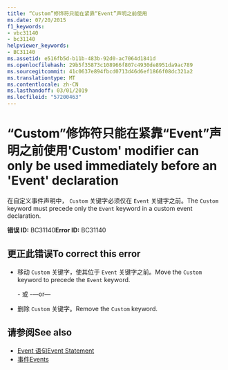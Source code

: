 ```yaml
---
title: “Custom”修饰符只能在紧靠“Event”声明之前使用
ms.date: 07/20/2015
f1_keywords:
- vbc31140
- bc31140
helpviewer_keywords:
- BC31140
ms.assetid: e516fb5d-b11b-483b-92d0-ac7064d1841d
ms.openlocfilehash: 29b5f35873c108966f807c4930de8951da9ac789
ms.sourcegitcommit: 41c0637e894fbcd0713d46d6ef1866f08dc321a2
ms.translationtype: MT
ms.contentlocale: zh-CN
ms.lasthandoff: 03/01/2019
ms.locfileid: "57200463"
---
```

# <a name="custom-modifier-can-only-be-used-immediately-before-an-event-declaration"></a><span data-ttu-id="6edbd-102">“Custom”修饰符只能在紧靠“Event”声明之前使用</span><span class="sxs-lookup"><span data-stu-id="6edbd-102">'Custom' modifier can only be used immediately before an 'Event' declaration</span></span>
<span data-ttu-id="6edbd-103">在自定义事件声明中， `Custom` 关键字必须仅在 `Event` 关键字之前。</span><span class="sxs-lookup"><span data-stu-id="6edbd-103">The `Custom` keyword must precede only the `Event` keyword in a custom event declaration.</span></span>  
  
 <span data-ttu-id="6edbd-104">**错误 ID:** BC31140</span><span class="sxs-lookup"><span data-stu-id="6edbd-104">**Error ID:** BC31140</span></span>  
  
## <a name="to-correct-this-error"></a><span data-ttu-id="6edbd-105">更正此错误</span><span class="sxs-lookup"><span data-stu-id="6edbd-105">To correct this error</span></span>  
  
-   <span data-ttu-id="6edbd-106">移动 `Custom` 关键字，使其位于 `Event` 关键字之前。</span><span class="sxs-lookup"><span data-stu-id="6edbd-106">Move the `Custom` keyword to precede the `Event` keyword.</span></span>  
  
     <span data-ttu-id="6edbd-107">- 或 -</span><span class="sxs-lookup"><span data-stu-id="6edbd-107">—or—</span></span>  
  
-   <span data-ttu-id="6edbd-108">删除 `Custom` 关键字。</span><span class="sxs-lookup"><span data-stu-id="6edbd-108">Remove the `Custom` keyword.</span></span>  
  
## <a name="see-also"></a><span data-ttu-id="6edbd-109">请参阅</span><span class="sxs-lookup"><span data-stu-id="6edbd-109">See also</span></span>

- [<span data-ttu-id="6edbd-110">Event 语句</span><span class="sxs-lookup"><span data-stu-id="6edbd-110">Event Statement</span></span>](../../visual-basic/language-reference/statements/event-statement.md)
- [<span data-ttu-id="6edbd-111">事件</span><span class="sxs-lookup"><span data-stu-id="6edbd-111">Events</span></span>](../../visual-basic/programming-guide/language-features/events/index.md)
